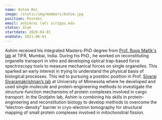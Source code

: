 ```yaml
---
name: Ashim Rai
image: /static/img/members/Ashim.jpg
position: Postdoc
email: ashimrai (at) scripps.edu
status: alum
startdate: 2020-04-01
enddate: 2021-06-01
---
```

Ashim received his integrated Masters-PhD degree from [Prof. Roop Mallik's lab](https://www.tifr.res.in/~roop/) at TIFR, Mumbai, India. During his PhD., he worked on reconstituting organelle transport in vitro and developing optical trap-based force spectroscopy tools to measure mechanical forces on single organelles. This sparked an early interest in trying to understand the physical basis of biological processes. This led to pursuing a postdoc position in Prof. [Sivaraj Sivaramakrishnan’s lab](http://proteinacrobaticslab.umn.edu/) at University of Minnesota where he developed and used single-molecule and protein-engineering methods to investigate the structure-function mechanisms of protein complexes involved in cargo transport. In the Grotjahn lab, Ashim is combining his skills in protein-engineering and reconstitution biology to develop methods to overcome the “electron-density” barrier in cryo-electron tomography for structural mapping of small protein complexes involved in mitochondrial fission.
